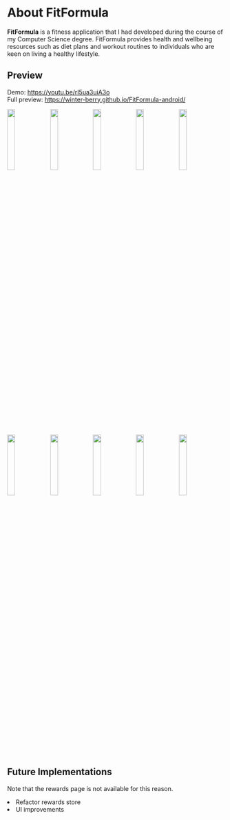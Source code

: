 # About FitFormula
<b>FitFormula</b> is a fitness application that I had developed during the course of my Computer Science degree. FitFormula provides health and wellbeing resources such as diet plans and workout routines to individuals who are keen on living a healthy lifestyle.

## Preview
Demo: <a href="https://youtu.be/rI5ua3uiA3o">https://youtu.be/rI5ua3uiA3o</a> <br> 
Full preview: <a href="https://youtu.be/rI5ua3uiA3o">https://winter-berry.github.io/FitFormula-android/</a>

<p float="left">
  <img src="https://winter-berry.github.io/FitFormula-android/Images/1.png" width="19%" height="19%">
  <img src="https://winter-berry.github.io/FitFormula-android/Images/2.png" width="19%" height="19%"> 
  <img src="https://winter-berry.github.io/FitFormula-android/Images/3.png" width="19%" height="19%">
  <img src="https://winter-berry.github.io/FitFormula-android/Images/4.png" width="19%" height="19%">
  <img src="https://winter-berry.github.io/FitFormula-android/Images/10.png" width="19%" height="19%">
</p>

<p float="left">
  <img src="https://winter-berry.github.io/FitFormula-android/Images/9.png" width="19%" height="19%">
  <img src="https://winter-berry.github.io/FitFormula-android/Images/6.png" width="19%" height="19%"> 
  <img src="https://winter-berry.github.io/FitFormula-android/Images/5.png" width="19%" height="19%">
  <img src="https://winter-berry.github.io/FitFormula-android/Images/7.png" width="19%" height="19%">
  <img src="https://winter-berry.github.io/FitFormula-android/Images/8.png" width="19%" height="19%">
</p>

## Future Implementations
Note that the rewards page is not available for this reason.
<li>Refactor rewards store</li>
<li>UI improvements</li>
